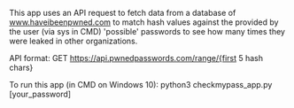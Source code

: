 This app uses an API request to fetch data from a database of www.haveibeenpwned.com to match hash values against the provided by the user (via sys in CMD) 'possible' passwords to see how many times they were leaked in other organizations. 

API format: GET https://api.pwnedpasswords.com/range/{first 5 hash chars}

To run this app (in CMD on Windows 10):  python3 checkmypass_app.py [your_password]